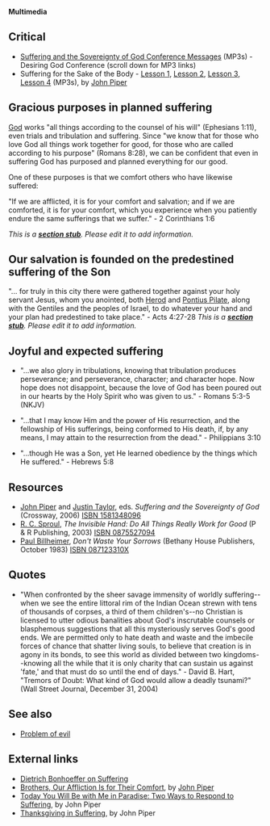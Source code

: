 **Multimedia**

## Critical

-   [Suffering and the Sovereignty of God Conference Messages](http://www.desiringgod.org/ResourceLibrary/ConferenceMessages/ByConference/1/)
    (MP3s) - Desiring God Conference (scroll down for MP3 links)
-   Suffering for the Sake of the Body -
    [Lesson 1](http://biblicaltraining.org/audio/TH520/Suffering_1.mp3),
    [Lesson 2](http://biblicaltraining.org/audio/TH520/Suffering_2.mp3),
    [Lesson 3](http://biblicaltraining.org/audio/TH520/Suffering_3.mp3),
    [Lesson 4](http://biblicaltraining.org/audio/TH520/Suffering_4.mp3)
    (MP3s), by [John Piper](John_Piper "John Piper")

## Gracious purposes in planned suffering

[God](God "God") works "all things according to the counsel of his
will" (Ephesians 1:11), even trials and tribulation and suffering.
Since "we know that for those who love God all things work together
for good, for those who are called according to his purpose"
(Romans 8:28), we can be confident that even in suffering God has
purposed and planned everything for our good.

One of these purposes is that we comfort others who have likewise
suffered:

"If we are afflicted, it is for your comfort and salvation; and if
we are comforted, it is for your comfort, which you experience when
you patiently endure the same sufferings that we suffer." - 2
Corinthians 1:6

*This is a **[section stub](http://www.theopedia.com/Category:Theopedia_sectionstubs "Category:Theopedia sectionstubs")**. Please edit it to add information.*
## Our salvation is founded on the predestined suffering of the Son

"... for truly in this city there were gathered together against
your holy servant Jesus, whom you anointed, both
[Herod](index.php?title=Herod&action=edit&redlink=1 "Herod (page does not exist)")
and [Pontius Pilate](Pontius_Pilate "Pontius Pilate"), along with
the Gentiles and the peoples of Israel, to do whatever your hand
and your plan had predestined to take place." - Acts 4:27-28
*This is a **[section stub](http://www.theopedia.com/Category:Theopedia_sectionstubs "Category:Theopedia sectionstubs")**. Please edit it to add information.*
## Joyful and expected suffering

-   "...we also glory in tribulations, knowing that tribulation
    produces perseverance; and perseverance, character; and character
    hope. Now hope does not disappoint, because the love of God has
    been poured out in our hearts by the Holy Spirit who was given to
    us." - Romans 5:3-5 (NKJV)

-   "...that I may know Him and the power of His resurrection, and
    the fellowship of His sufferings, being conformed to His death, if,
    by any means, I may attain to the resurrection from the dead." -
    Philippians 3:10

-   "...though He was a Son, yet He learned obedience by the things
    which He suffered." - Hebrews 5:8

## Resources

-   [John Piper](John_Piper "John Piper") and
    [Justin Taylor](index.php?title=Justin_Taylor&action=edit&redlink=1 "Justin Taylor (page does not exist)"),
    eds. *Suffering and the Sovereignty of God* (Crossway, 2006)
    [ISBN 1581348096](http://www.theopedia.com/Special:BookSources/1581348096)
-   [R. C. Sproul](R._C._Sproul "R. C. Sproul"),
    *The Invisible Hand: Do All Things Really Work for Good* (P & R
    Publishing, 2003)
    [ISBN 0875527094](http://www.theopedia.com/Special:BookSources/0875527094)
-   [Paul Billheimer](index.php?title=Paul_Billheimer&action=edit&redlink=1 "Paul Billheimer (page does not exist)"),
    *Don't Waste Your Sorrows* (Bethany House Publishers, October 1983)
    [ISBN 087123310X](http://www.theopedia.com/Special:BookSources/087123310X)

## Quotes

-   "When confronted by the sheer savage immensity of worldly
    suffering--when we see the entire littoral rim of the Indian Ocean
    strewn with tens of thousands of corpses, a third of them
    children's--no Christian is licensed to utter odious banalities
    about God's inscrutable counsels or blasphemous suggestions that
    all this mysteriously serves God's good ends. We are permitted only
    to hate death and waste and the imbecile forces of chance that
    shatter living souls, to believe that creation is in agony in its
    bonds, to see this world as divided between two kingdoms--knowing
    all the while that it is only charity that can sustain us against
    'fate,' and that must do so until the end of days." - David B.
    Hart, "Tremors of Doubt: What kind of God would allow a deadly
    tsunami?" (Wall Street Journal, December 31, 2004)

## See also

-   [Problem of evil](Problem_of_evil "Problem of evil")

## External links

-   [Dietrich Bonhoeffer on Suffering](http://www.stauros.org/notebooks/v14n2a01.html)
-   [Brothers, Our Affliction Is for Their Comfort](http://www.desiringgod.org/library/topics/leadership/brothers_afflict.html),
    by [John Piper](John_Piper "John Piper")
-   [Today You Will Be with Me in Paradise: Two Ways to Respond to Suffering](http://www.desiringgod.org/library/sermons/81/041781.html),
    by John Piper
-   [Thanksgiving in Suffering](http://www.desiringgod.org/library/sermons/90/111890.html),
    by John Piper